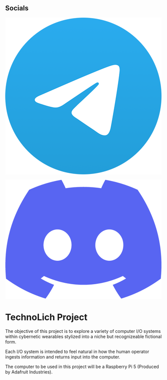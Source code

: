 ## Socials
[![Telegram Link](ReadMeFiles/logo_Telegram.png)](https://t.me/Tom_Nin)

[![Discord Link](ReadMeFiles/logo_Discord.png)](https://discordapp.com/users/282312166470582282)

# TechnoLich Project
The objective of this project is to explore a variety of computer I/O systems within cybernetic wearables stylized into a niche but recognizeable fictional form.

Each I/O system is intended to feel natural in how the human operator ingests information and returns input into the computer.

The computer to be used in this project will be a Raspberry Pi 5 (Produced by Adafruit Industries).
